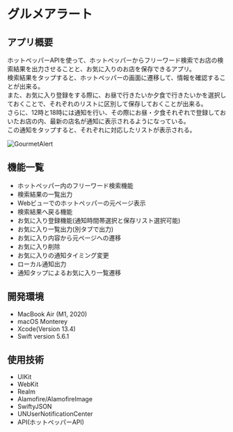 # グルメアラート

<h2>アプリ概要</h2>

 ホットペッパーAPIを使って、ホットペッパーからフリーワード検索でお店の検索結果を出力させることと、お気に入りのお店を保存できるアプリ。  
 検索結果をタップすると、ホットペッパーの画面に遷移して、情報を確認することが出来る。  
 また、お気に入り登録をする際に、お昼で行きたいか夕食で行きたいかを選択しておくことで、それぞれのリストに区別して保存しておくことが出来る。  
 さらに、12時と18時には通知を行い、その際にお昼・夕食それぞれで登録しておいたお店の内、最新の店名が通知に表示されるようになっている。  
 この通知をタップすると、それぞれに対応したリストが表示される。
 
 
![GourmetAlert](https://user-images.githubusercontent.com/82436202/202898053-8bfc3c4a-03e2-42e8-8376-609c240e9a32.gif)


<h2>機能一覧</h2>

* ホットペッパー内のフリーワード検索機能
* 検索結果の一覧出力
* Webビューでのホットペッパーの元ページ表示
* 検索結果へ戻る機能
* お気に入り登録機能(通知時間帯選択と保存リスト選択可能)
* お気に入り一覧出力(別タブで出力)
* お気に入り内容から元ページへの遷移
* お気に入り削除
* お気に入りの通知タイミング変更
* ローカル通知出力
* 通知タップによるお気に入り一覧遷移


<h2>開発環境</h2>

* MacBook Air (M1, 2020)
* macOS Monterey 
* Xcode(Version 13.4)
* Swift version 5.6.1

<h2>使用技術</h2>

* UIKit
* WebKit
* Realm
* Alamofire/AlamofireImage
* SwiftyJSON
* UNUserNotificationCenter
* API(ホットペッパーAPI)
